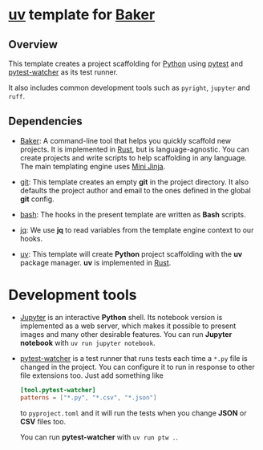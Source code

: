 # [uv](https://docs.astral.sh/uv) template for [Baker](https://github.com/aliev/baker)

## Overview

This template creates a project scaffolding for [Python](https://python.org)
using [pytest](https://pytest.org) and
[pytest-watcher](https://github.com/olzhasar/pytest-watcher) as its test
runner.

It also includes common development tools such as `pyright`,
`jupyter` and `ruff`.

## Dependencies

- [Baker](https://github.com/aliev/baker): A command-line tool that
  helps you quickly scaffold new projects. It is implemented in
  [Rust](https://www.rust-lang.org), but is language-agnostic. You can create
  projects and write scripts to help scaffolding in any language. The
  main templating engine uses [Mini Jinja](https://docs.rs/minijinja).

- [git](https://git-scm.com): This template creates an empty **git** in the
  project directory. It also defaults the project author and email to
  the ones defined in the global **git** config.

- [bash](https://www.gnu.org/software/bash): The hooks in the present template
  are written as **Bash** scripts.

- [jq](https://jqlang.org): We use **jq** to read variables from the template
  engine context to our hooks.

- [uv](https://docs.astral.sh/uv): This template will create **Python**
  project scaffolding with the **uv** package manager. **uv** is
  implemented in [Rust](https://www.rust-lang.org).

# Development tools

- [Jupyter](https://jupyter.org) is an interactive **Python** shell. Its
  notebook version is implemented as a web server, which makes it
  possible to present images and many other desirable features. You
  can run **Jupyter notebook** with `uv run jupyter notebook`.

- [pytest-watcher](https://github.com/olzhasar/pytest-watcher) is a test
  runner that runs tests each time a `*.py` file is changed in the
  project. You can configure it to run in response to other file
  extensions too. Just add something like

  ```toml
  [tool.pytest-watcher]
  patterns = ["*.py", "*.csv", "*.json"]
  ```

  to `pyproject.toml` and it will run the tests when you change
  **JSON** or **CSV** files too.

  You can run **pytest-watcher** with `uv run ptw .`.
